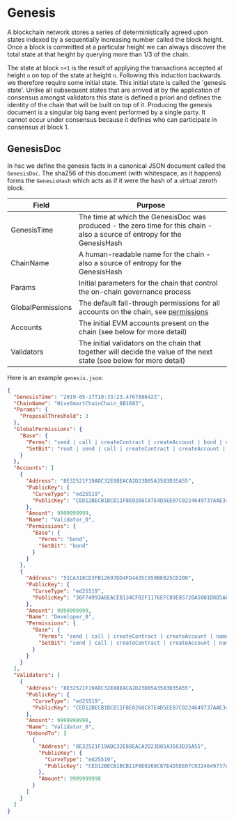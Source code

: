 # Genesis

A blockchain network stores a series of deterministically agreed upon states indexed by a sequentially increasing number called the block height. 
Once a block is committed at a particular height we can always discover the total state at that height by querying more than 1/3 of the chain.

The state at block `n+1` is the result of applying the transactions accepted at height `n` on top of the state at height `n`. Following this induction backwards 
we therefore require some initial state. This initial state is called the 'genesis state'. Unlike all subsequent states that are arrived at by the application of consensus 
amongst validators this state is defined a priori and defines the identity of the chain that will be built on top of it. Producing the genesis document is a singular big bang 
event performed by a single party. It cannot occur under consensus because it defines who can participate in consensus at block 1.

## GenesisDoc

In hsc we define the genesis facts in a canonical JSON document called the `GenesisDoc`. The sha256 of this document (with whitespace, as it happens) forms the `GenesisHash` 
which acts as if it were the hash of a virtual zeroth block.


| Field | Purpose |
|-------|---------|
| GenesisTime | The time at which the GenesisDoc was produced - the zero time for this chain - also a source of entropy for the GenesisHash |
| ChainName | A human-readable name for the chain - also a source of entropy for the GenesisHash |
| Params | Initial parameters for the chain that control the on-chain governance process |
| GlobalPermissions | The default fall-through permissions for all accounts on the chain, see [permissions](permissions.md) |
| Accounts | The initial EVM accounts present on the chain (see below for more detail) |
| Validators | The initial validators on the chain that together will decide the value of the next state (see below for more detail) |

Here is an example `genesis.json`:

```json
{
  "GenesisTime": "2019-05-17T10:33:23.476788642Z",
  "ChainName": "HiveSmartChainChain_8B1683",
  "Params": {
    "ProposalThreshold": 3
  },
  "GlobalPermissions": {
    "Base": {
      "Perms": "send | call | createContract | createAccount | bond | name | proposal | input | batch | hasBase | hasRole",
      "SetBit": "root | send | call | createContract | createAccount | bond | name | proposal | input | batch | hasBase | setBase | unsetBase | setGlobal | hasRole | addRole | removeRole"
    }
  },
  "Accounts": [
    {
      "Address": "8E32521F19ADC32E88EACA2D23D05A3583D35A55",
      "PublicKey": {
        "CurveType": "ed25519",
        "PublicKey": "CED12BECB1BCB11F8E0268C87E4D5EE07C0224649737AAE3468373BD3F89DA1E"
      },
      "Amount": 9999999999,
      "Name": "Validator_0",
      "Permissions": {
        "Base": {
          "Perms": "bond",
          "SetBit": "bond"
        }
      }
    },
    {
      "Address": "51CA318CD3FB12697DD4FD4435C959BE025CD200",
      "PublicKey": {
        "CurveType": "ed25519",
        "PublicKey": "36F74993A6EACEB134CF02F1176EFC89E85720A5001D8D5AF46A2BCC99FBCD1E"
      },
      "Amount": 9999999999,
      "Name": "Developer_0",
      "Permissions": {
        "Base": {
          "Perms": "send | call | createContract | createAccount | name | proposal | input | hasRole | removeRole",
          "SetBit": "send | call | createContract | createAccount | name | proposal | input | hasRole | removeRole"
        }
      }
    }
  ],
  "Validators": [
    {
      "Address": "8E32521F19ADC32E88EACA2D23D05A3583D35A55",
      "PublicKey": {
        "CurveType": "ed25519",
        "PublicKey": "CED12BECB1BCB11F8E0268C87E4D5EE07C0224649737AAE3468373BD3F89DA1E"
      },
      "Amount": 9999999998,
      "Name": "Validator_0",
      "UnbondTo": [
        {
          "Address": "8E32521F19ADC32E88EACA2D23D05A3583D35A55",
          "PublicKey": {
            "CurveType": "ed25519",
            "PublicKey": "CED12BECB1BCB11F8E0268C87E4D5EE07C0224649737AAE3468373BD3F89DA1E"
          },
          "Amount": 9999999998
        }
      ]
    }
  ]
}

```
